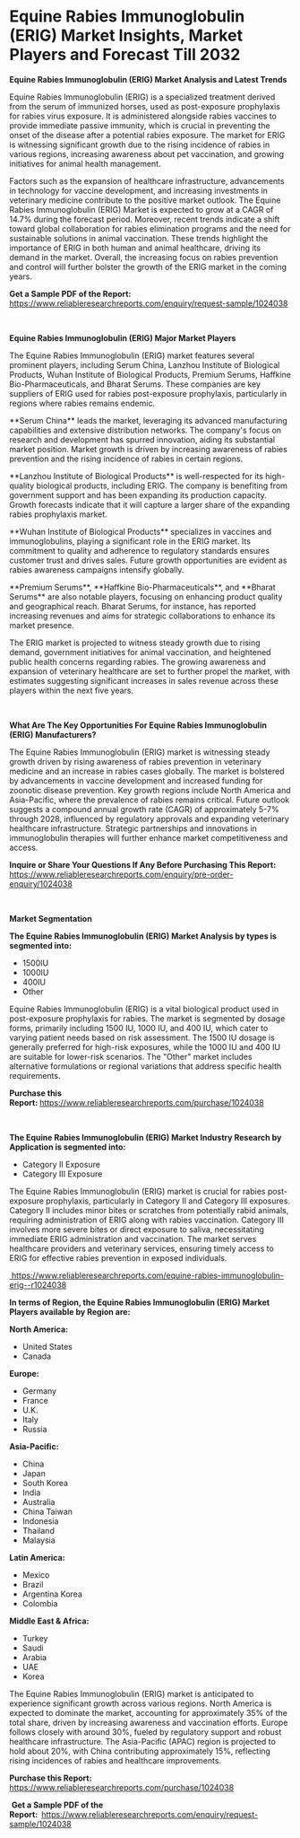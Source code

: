 <p><h1>Equine Rabies Immunoglobulin (ERIG) Market Insights, Market Players and Forecast Till 2032</h1></p><p><strong>Equine Rabies Immunoglobulin (ERIG) Market Analysis and Latest Trends</strong></p>
<p><p>Equine Rabies Immunoglobulin (ERIG) is a specialized treatment derived from the serum of immunized horses, used as post-exposure prophylaxis for rabies virus exposure. It is administered alongside rabies vaccines to provide immediate passive immunity, which is crucial in preventing the onset of the disease after a potential rabies exposure. The market for ERIG is witnessing significant growth due to the rising incidence of rabies in various regions, increasing awareness about pet vaccination, and growing initiatives for animal health management. </p><p>Factors such as the expansion of healthcare infrastructure, advancements in technology for vaccine development, and increasing investments in veterinary medicine contribute to the positive market outlook. The Equine Rabies Immunoglobulin (ERIG) Market is expected to grow at a CAGR of 14.7% during the forecast period. Moreover, recent trends indicate a shift toward global collaboration for rabies elimination programs and the need for sustainable solutions in animal vaccination. These trends highlight the importance of ERIG in both human and animal healthcare, driving its demand in the market. Overall, the increasing focus on rabies prevention and control will further bolster the growth of the ERIG market in the coming years.</p></p>
<p><strong>Get a Sample PDF of the Report:&nbsp;</strong> <a href="https://www.reliableresearchreports.com/enquiry/request-sample/1024038?utm_campaign=31&utm_medium=2&utm_source=Github&utm_content=ia&utm_term=19042025&utm_id=equine-rabies-immunoglobulin-erig">https://www.reliableresearchreports.com/enquiry/request-sample/1024038</a></p>
<p>&nbsp;</p>
<p><strong>Equine Rabies Immunoglobulin (ERIG) Major Market Players</strong></p>
<p><p>The Equine Rabies Immunoglobulin (ERIG) market features several prominent players, including Serum China, Lanzhou Institute of Biological Products, Wuhan Institute of Biological Products, Premium Serums, Haffkine Bio-Pharmaceuticals, and Bharat Serums. These companies are key suppliers of ERIG used for rabies post-exposure prophylaxis, particularly in regions where rabies remains endemic.</p><p>**Serum China** leads the market, leveraging its advanced manufacturing capabilities and extensive distribution networks. The company's focus on research and development has spurred innovation, aiding its substantial market position. Market growth is driven by increasing awareness of rabies prevention and the rising incidence of rabies in certain regions.</p><p>**Lanzhou Institute of Biological Products** is well-respected for its high-quality biological products, including ERIG. The company is benefiting from government support and has been expanding its production capacity. Growth forecasts indicate that it will capture a larger share of the expanding rabies prophylaxis market.</p><p>**Wuhan Institute of Biological Products** specializes in vaccines and immunoglobulins, playing a significant role in the ERIG market. Its commitment to quality and adherence to regulatory standards ensures customer trust and drives sales. Future growth opportunities are evident as rabies awareness campaigns intensify globally.</p><p>**Premium Serums**, **Haffkine Bio-Pharmaceuticals**, and **Bharat Serums** are also notable players, focusing on enhancing product quality and geographical reach. Bharat Serums, for instance, has reported increasing revenues and aims for strategic collaborations to enhance its market presence.</p><p>The ERIG market is projected to witness steady growth due to rising demand, government initiatives for animal vaccination, and heightened public health concerns regarding rabies. The growing awareness and expansion of veterinary healthcare are set to further propel the market, with estimates suggesting significant increases in sales revenue across these players within the next five years.</p></p>
<p>&nbsp;</p>
<p><strong>What Are The Key Opportunities For Equine Rabies Immunoglobulin (ERIG) Manufacturers?</strong></p>
<p><p>The Equine Rabies Immunoglobulin (ERIG) market is witnessing steady growth driven by rising awareness of rabies prevention in veterinary medicine and an increase in rabies cases globally. The market is bolstered by advancements in vaccine development and increased funding for zoonotic disease prevention. Key growth regions include North America and Asia-Pacific, where the prevalence of rabies remains critical. Future outlook suggests a compound annual growth rate (CAGR) of approximately 5-7% through 2028, influenced by regulatory approvals and expanding veterinary healthcare infrastructure. Strategic partnerships and innovations in immunoglobulin therapies will further enhance market competitiveness and access.</p></p>
<p><strong>Inquire or Share Your Questions If Any Before Purchasing This Report:</strong> <a href="https://www.reliableresearchreports.com/enquiry/pre-order-enquiry/1024038?utm_campaign=31&utm_medium=2&utm_source=Github&utm_content=ia&utm_term=19042025&utm_id=equine-rabies-immunoglobulin-erig">https://www.reliableresearchreports.com/enquiry/pre-order-enquiry/1024038</a></p>
<p>&nbsp;</p>
<p><strong>Market Segmentation</strong></p>
<p><strong>The Equine Rabies Immunoglobulin (ERIG) Market Analysis by types is segmented into:</strong></p>
<p><ul><li>1500IU</li><li>1000IU</li><li>400IU</li><li>Other</li></ul></p>
<p><p>Equine Rabies Immunoglobulin (ERIG) is a vital biological product used in post-exposure prophylaxis for rabies. The market is segmented by dosage forms, primarily including 1500 IU, 1000 IU, and 400 IU, which cater to varying patient needs based on risk assessment. The 1500 IU dosage is generally preferred for high-risk exposures, while the 1000 IU and 400 IU are suitable for lower-risk scenarios. The "Other" market includes alternative formulations or regional variations that address specific health requirements.</p></p>
<p><strong>Purchase this Report:&nbsp;</strong><a href="https://www.reliableresearchreports.com/purchase/1024038?utm_campaign=31&utm_medium=2&utm_source=Github&utm_content=ia&utm_term=19042025&utm_id=equine-rabies-immunoglobulin-erig">https://www.reliableresearchreports.com/purchase/1024038</a></p>
<p>&nbsp;</p>
<p><strong>The Equine Rabies Immunoglobulin (ERIG) Market Industry Research by Application is segmented into:</strong></p>
<p><ul><li>Category II Exposure</li><li>Category III Exposure</li></ul></p>
<p><p>The Equine Rabies Immunoglobulin (ERIG) market is crucial for rabies post-exposure prophylaxis, particularly in Category II and Category III exposures. Category II includes minor bites or scratches from potentially rabid animals, requiring administration of ERIG along with rabies vaccination. Category III involves more severe bites or direct exposure to saliva, necessitating immediate ERIG administration and vaccination. The market serves healthcare providers and veterinary services, ensuring timely access to ERIG for effective rabies prevention in exposed individuals.</p></p>
<p><a href="https://www.reliableresearchreports.com/equine-rabies-immunoglobulin-erig--r1024038?utm_campaign=31&utm_medium=2&utm_source=Github&utm_content=ia&utm_term=19042025&utm_id=equine-rabies-immunoglobulin-erig">&nbsp;https://www.reliableresearchreports.com/equine-rabies-immunoglobulin-erig--r1024038</a></p>
<p><strong>In terms of Region, the Equine Rabies Immunoglobulin (ERIG) Market Players available by Region are:</strong></p>
<p>
    <p> <strong> North America: </strong>
        <ul>
            <li>United States</li>
            <li>Canada</li>
        </ul>
        </p> 
    <p> <strong> Europe: </strong>
        <ul>
            <li>Germany</li>
            <li>France</li>
            <li>U.K.</li>
            <li>Italy</li>
            <li>Russia</li>
        </ul>
        </p> 
    <p> <strong> Asia-Pacific: </strong>
        <ul>
            <li>China</li>
            <li>Japan</li>
            <li>South Korea</li>
            <li>India</li>
            <li>Australia</li>
            <li>China Taiwan</li>
            <li>Indonesia</li>
            <li>Thailand</li>
            <li>Malaysia</li>
        </ul>
        </p> 
    <p> <strong> Latin America: </strong>
        <ul>
            <li>Mexico</li>
            <li>Brazil</li>
            <li>Argentina Korea</li>
            <li>Colombia</li>
        </ul>
        </p> 
    <p> <strong> Middle East & Africa: </strong>
        <ul>
            <li>Turkey</li>
            <li>Saudi</li>
            <li>Arabia</li>
            <li>UAE</li>
            <li>Korea</li>
        </ul>
    </p>
    </p>
<p><p>The Equine Rabies Immunoglobulin (ERIG) market is anticipated to experience significant growth across various regions. North America is expected to dominate the market, accounting for approximately 35% of the total share, driven by increasing awareness and vaccination efforts. Europe follows closely with around 30%, fueled by regulatory support and robust healthcare infrastructure. The Asia-Pacific (APAC) region is projected to hold about 20%, with China contributing approximately 15%, reflecting rising incidences of rabies and healthcare improvements.</p></p>
<p><strong>Purchase this Report: </strong><a href="https://www.reliableresearchreports.com/purchase/1024038?utm_campaign=31&utm_medium=2&utm_source=Github&utm_content=ia&utm_term=19042025&utm_id=equine-rabies-immunoglobulin-erig">https://www.reliableresearchreports.com/purchase/1024038</a></p>
<p>&nbsp;<strong>Get a Sample PDF of the Report:&nbsp;&nbsp;</strong><a href="https://www.reliableresearchreports.com/enquiry/request-sample/1024038?utm_campaign=31&utm_medium=2&utm_source=Github&utm_content=ia&utm_term=19042025&utm_id=equine-rabies-immunoglobulin-erig">https://www.reliableresearchreports.com/enquiry/request-sample/1024038</a></p>
<p><strong></strong></p>
<p><p></p><p></p><p></p></p>